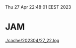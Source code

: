 Thu 27 Apr 22:48:01 EEST 2023
# JAM
<a href='./cache/202304/27_22.log'>./cache/202304/27_22.log</a>
